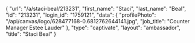 {
    "url": "\/a\/staci-beal\/213231",
    "first_name": "Staci",
    "last_name": "Beal",
    "id": "213231",
    "login_id": "1759121",
    "data": {
        "profilePhoto": "\/api\/canvas\/logo\/628477168-0.6812762644141.jpg",
        "job_title": "Counter Manager Estee Lauder"
    },
    "type": "captivate",
    "layout": "ambassador",
    "title": "Staci Beal"
}